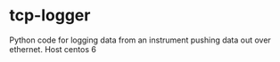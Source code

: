 # tcp-logger
Python code for logging data from an instrument pushing data out over ethernet. Host centos 6
